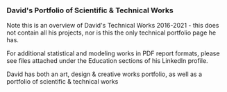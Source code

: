 
### David's Portfolio of Scientific & Technical Works

Note this is an overview of David's Technical Works 2016-2021 - this does not contain all his projects, nor is this the only technical portfolio page he has.

For additional statistical and modeling works in PDF report formats, please see files attached under the Education sections of his LinkedIn profile.

David has both an art, design & creative works portfolio, as well as a portfolio of scientific & technical works
